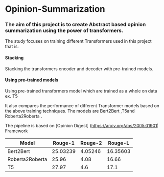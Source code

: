 # Opinion-Summarization
### The aim of this project is to create Abstract based opinion summarization using the power of transformers.

The study focuses on training different Transformers used in this project that is:
#### Stacking

Stacking the transformers encoder and decoder with pre-trained models.

#### Using pre-trained models

Using pre-trained transformers model which are trained as a whole on data ex. T5

It also compares the performance of different Transformer models based on the above training techniques. The models are Bert2Bert ,T5and Roberta2Roberta .

The pipeline is based on [Opinion Digest] (https://arxiv.org/abs/2005.01901) Framework

Model | Rouge-1 | Rouge-2 | Rouge-L | 
--- | --- | --- | --- |
Bert2Bert | 25.03239 | 4.05246 | 16.35603 |
Roberta2Roberta | 25.96 | 4.08 | 16.66 |
T5 | 27.97 | 4.6 | 17.1 |
